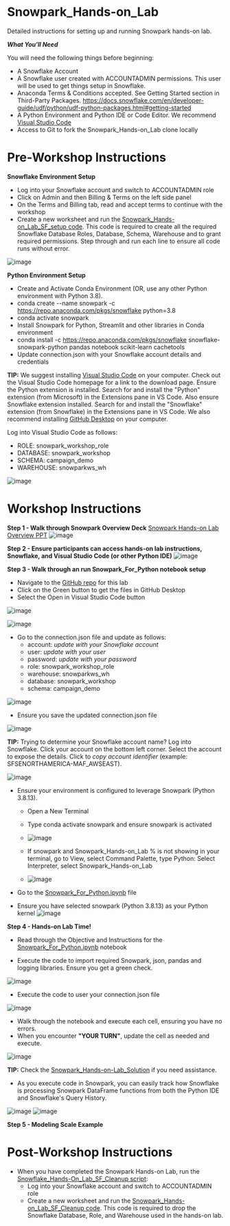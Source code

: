 # Snowpark_Hands-on_Lab
Detailed instructions for setting up and running Snowpark hands-on lab.

***What You'll Need***

You will need the following things before beginning:

- A Snowflake Account
- A Snowflake user created with ACCOUNTADMIN permissions. This user will be used to get things setup in Snowflake.
- Anaconda Terms & Conditions accepted. See Getting Started section in Third-Party Packages. https://docs.snowflake.com/en/developer-guide/udf/python/udf-python-packages.html#getting-started
- A Python Environment and Python IDE or Code Editor. We recommend [Visual Studio Code](https://code.visualstudio.com/)
- Access to Git to fork the Snowpark_Hands-on_Lab clone locally


# Pre-Workshop Instructions

**Snowflake Environment Setup**

- Log into your Snowflake account and switch to ACCOUNTADMIN role
- Click on Admin and then Billing & Terms on the left side panel
- On the Terms and Billing tab, read and accept terms to continue with the workshop
- Create a new worksheet and run the [Snowpark_Hands-on_Lab_SF_setup code](https://github.com/sfc-gh-DShaw98/Snowpark_Hands-on_Lab/blob/main/Snowpark_Hands-on_Lab_SF_setup). This code is required to create all the required Snowflake Database Roles, Database, Schema, Warehouse and to grant required permissions. Step through and run each line to ensure all code runs without error.

![image](https://user-images.githubusercontent.com/120119246/226479301-26ed74a1-6d12-4e82-afef-081622a0fc50.png)


**Python Environment Setup**

- Create and Activate Conda Environment (OR, use any other Python environment with Python 3.8). 
- conda create --name snowpark -c https://repo.anaconda.com/pkgs/snowflake python=3.8
- conda activate snowpark
- Install Snowpark for Python, Streamlit and other libraries in Conda environment
- conda install -c https://repo.anaconda.com/pkgs/snowflake snowflake-snowpark-python pandas notebook scikit-learn cachetools
- Update connection.json with your Snowflake account details and credentials

**TIP:** We suggest installing [Visual Studio Code](https://code.visualstudio.com/Suggest) on your computer. Check out the Visual Studio Code homepage for a link to the download page. Ensure the Python extension is installed. Search for and install the "Python" extension (from Microsoft) in the Extensions pane in VS Code. Also ensure Snowflake extension installed. Search for and install the "Snowflake" extension (from Snowflake) in the Extensions pane in VS Code. We also recommend installing [GitHub Desktop](https://desktop.github.com/) on your computer. 

Log into Visual Studio Code as follows:
 - ROLE: snowpark_workshop_role
 - DATABASE: snowpark_workshop
 - SCHEMA: campaign_demo
 - WAREHOUSE: snowparkws_wh
 
 ![image](https://user-images.githubusercontent.com/120119246/226482767-21dccaba-158e-4523-add8-42a9092a2eab.png)




# Workshop Instructions

**Step 1 - Walk through Snowpark Overview Deck**
[Snowpark Hands-on Lab Overview PPT](https://github.com/sfc-gh-DShaw98/Snowpark_Hands-on_Lab/blob/main/Snowpark%20Hands-on%20Lab%20PPT.pptx)
![image](https://user-images.githubusercontent.com/120119246/227280137-0d0066c7-ed13-49e7-85e2-ba7d7225f556.png)

**Step 2 - Ensure participants can access hands-on lab instructions, Snowflake, and Visual Studio Code (or other Python IDE)** 
![image](https://user-images.githubusercontent.com/120119246/227599820-7d9b215a-d20e-438b-b006-162e1230d768.png)



**Step 3 - Walk through an run Snowpark_For_Python notebook setup**
- Navigate to the [GitHub repo](https://github.com/sfc-gh-DShaw98/Snowpark_Hands-on_Lab.git) for this lab
- Click on the Green button to get the files in GitHub Desktop
- Select the Open in Visual Studio Code button

![image](https://user-images.githubusercontent.com/120119246/227010729-5e46c1d4-5ccd-47d1-936b-fa36e6e868ac.png)

![image](https://user-images.githubusercontent.com/120119246/227010286-4db464d3-03f7-460c-942a-1b8d3498a813.png)

- Go to the connection.json file and update as follows:
  - account: _update with your Snowflake account_
  - user: _update with your user_
  - password: _update with your password_
  - role: snowpark_workshop_role
  - warehouse: snowparkws_wh
  - database: snowpark_workshop
  - schema: campaign_demo

![image](https://user-images.githubusercontent.com/120119246/227032958-a69b85a5-8546-4446-8103-02763436c7b8.png)

- Ensure you save the updated connection.json file

![image](https://user-images.githubusercontent.com/120119246/227278282-5837fe1b-e239-4f78-bbbc-0bec1c426587.png)


**TIP:** Trying to determine your Snowflake account name? Log into Snowflake. Click your account on the bottom left corner. Select the account to expose the details. Click to _copy account identifier_ (example: SFSENORTHAMERICA-MAF_AWSEAST).

![image](https://user-images.githubusercontent.com/120119246/227042133-77525131-d482-46e4-b666-4ab82dfe9232.png)
- Ensure your environment is configured to leverage Snowpark (Python 3.8.13).
  - Open a New Terminal
  - Type conda activate snowpark and ensure snowpark is activated
  - ![image](https://user-images.githubusercontent.com/120119246/227347398-7f12facb-3836-4e4d-910c-3dc1537cad26.png)

  - If snowpark and Snowpark_Hands-on_Lab % is not showing in your terminal, go to View, select Command Palette, type Python: Select Interpreter, select Snowpark_Hands-on_Lab
  - ![image](https://user-images.githubusercontent.com/120119246/227348260-bce3905f-aa6a-4aa4-ae1e-df0f12008821.png)

- Go to the [Snowpark_For_Python.ipynb](https://github.com/sfc-gh-DShaw98/Snowpark_Hands-on_Lab/blob/main/Snowpark_For_Python.ipynb) file

- Ensure you have selected snowpark (Python 3.8.13) as your Python kernel
![image](https://user-images.githubusercontent.com/120119246/227043146-9a9bde34-3afc-4285-9453-a18fe7556e55.png)


**Step 4 - Hands-on Lab Time!**
- Read through the Objective and Instructions for the [Snowpark_For_Python.ipynb](https://github.com/sfc-gh-DShaw98/Snowpark_Hands-on_Lab/blob/main/Snowpark_For_Python.ipynb) notebook

- Execute the code to import required Snowpark, json, pandas and logging libraries. Ensure you get a green check.

![image](https://user-images.githubusercontent.com/120119246/227043084-c92a36ac-7cd7-4fcf-9163-d8c86f458fbe.png)


- Execute the code to user your connection.json file 

![image](https://user-images.githubusercontent.com/120119246/227278435-bdfbf9cb-b5fe-4fb4-8375-c185e3485dc6.png)


- Walk through the notebook and execute each cell, ensuring you have no errors.
- When you encounter **"YOUR TURN"**, update the cell as needed and execute.

![image](https://user-images.githubusercontent.com/120119246/227287276-77d3c516-f082-4321-8a31-7bd5645abfd5.png)

 
**TIP:** Check the [Snowpark_Hands-on-Lab_Solution](https://github.com/sfc-gh-DShaw98/Snowpark_Hands-on_Lab/blob/main/Snowpark_For_Python_Solution.ipynb) if you need assistance.

- As you execute code in Snowpark, you can easily track how Snowflake is processing Snowpark DataFrame functions from both the Python IDE and Snowflake's Query History.
 
![image](https://user-images.githubusercontent.com/120119246/227299864-31ee5445-5448-47a4-8286-ee467209b490.png)
![image](https://user-images.githubusercontent.com/120119246/227299967-f46ee93b-4399-4195-91d3-9142ef7a7232.png)


**Step 5 - Modeling Scale Example**


# Post-Workshop Instructions

- When you have completed the Snowpark Hands-on Lab, run the [Snowflake_Hands-On_Lab_SF_Cleanup script](https://github.com/sfc-gh-DShaw98/Snowpark_Hands-on_Lab/blob/main/Snowpark_Hands-on_Lab_SF_Cleanup):
  - Log into your Snowflake account and switch to ACCOUNTADMIN role
  - Create a new worksheet and run the [Snowpark_Hands-on_Lab_SF_Cleanup code](https://github.com/sfc-gh-DShaw98/Snowpark_Hands-on_Lab/blob/main/Snowpark_Hands-on_Lab_SF_Cleanup). This code is required to drop the Snowflake Database, Role, and Warehouse used in the hands-on lab.
  
